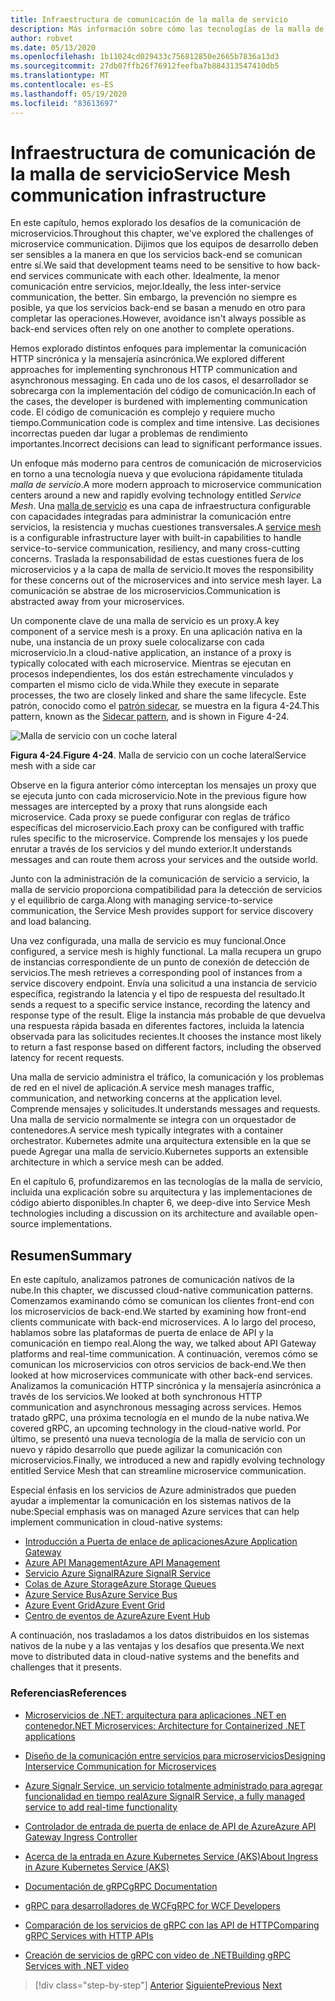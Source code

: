 ```yaml
---
title: Infraestructura de comunicación de la malla de servicio
description: Más información sobre cómo las tecnologías de la malla de servicio simplifican la comunicación de microservicios nativa en la nube
author: robvet
ms.date: 05/13/2020
ms.openlocfilehash: 1b11024cd029433c756812850e2665b7836a13d3
ms.sourcegitcommit: 27db07ffb26f76912feefba7b884313547410db5
ms.translationtype: MT
ms.contentlocale: es-ES
ms.lasthandoff: 05/19/2020
ms.locfileid: "83613697"
---
```

# <a name="service-mesh-communication-infrastructure"></a><span data-ttu-id="4ad17-103">Infraestructura de comunicación de la malla de servicio</span><span class="sxs-lookup"><span data-stu-id="4ad17-103">Service Mesh communication infrastructure</span></span>

<span data-ttu-id="4ad17-104">En este capítulo, hemos explorado los desafíos de la comunicación de microservicios.</span><span class="sxs-lookup"><span data-stu-id="4ad17-104">Throughout this chapter, we've explored the challenges of microservice communication.</span></span> <span data-ttu-id="4ad17-105">Dijimos que los equipos de desarrollo deben ser sensibles a la manera en que los servicios back-end se comunican entre sí.</span><span class="sxs-lookup"><span data-stu-id="4ad17-105">We said that development teams need to be sensitive to how back-end services communicate with each other.</span></span> <span data-ttu-id="4ad17-106">Idealmente, la menor comunicación entre servicios, mejor.</span><span class="sxs-lookup"><span data-stu-id="4ad17-106">Ideally, the less inter-service communication, the better.</span></span> <span data-ttu-id="4ad17-107">Sin embargo, la prevención no siempre es posible, ya que los servicios back-end se basan a menudo en otro para completar las operaciones.</span><span class="sxs-lookup"><span data-stu-id="4ad17-107">However, avoidance isn't always possible as back-end services often rely on one another to complete operations.</span></span>

<span data-ttu-id="4ad17-108">Hemos explorado distintos enfoques para implementar la comunicación HTTP sincrónica y la mensajería asincrónica.</span><span class="sxs-lookup"><span data-stu-id="4ad17-108">We explored different approaches for implementing synchronous HTTP communication and asynchronous messaging.</span></span> <span data-ttu-id="4ad17-109">En cada uno de los casos, el desarrollador se sobrecarga con la implementación del código de comunicación.</span><span class="sxs-lookup"><span data-stu-id="4ad17-109">In each of the cases, the developer is burdened with implementing communication code.</span></span> <span data-ttu-id="4ad17-110">El código de comunicación es complejo y requiere mucho tiempo.</span><span class="sxs-lookup"><span data-stu-id="4ad17-110">Communication code is complex and time intensive.</span></span> <span data-ttu-id="4ad17-111">Las decisiones incorrectas pueden dar lugar a problemas de rendimiento importantes.</span><span class="sxs-lookup"><span data-stu-id="4ad17-111">Incorrect decisions can lead to significant performance issues.</span></span>

<span data-ttu-id="4ad17-112">Un enfoque más moderno para centros de comunicación de microservicios en torno a una tecnología nueva y que evoluciona rápidamente titulada *malla de servicio*.</span><span class="sxs-lookup"><span data-stu-id="4ad17-112">A more modern approach to microservice communication centers around a new and rapidly evolving technology entitled *Service Mesh*.</span></span> <span data-ttu-id="4ad17-113">Una [malla de servicio](https://www.nginx.com/blog/what-is-a-service-mesh/) es una capa de infraestructura configurable con capacidades integradas para administrar la comunicación entre servicios, la resistencia y muchas cuestiones transversales.</span><span class="sxs-lookup"><span data-stu-id="4ad17-113">A [service mesh](https://www.nginx.com/blog/what-is-a-service-mesh/) is a configurable infrastructure layer with built-in capabilities to handle service-to-service communication, resiliency, and many cross-cutting concerns.</span></span> <span data-ttu-id="4ad17-114">Traslada la responsabilidad de estas cuestiones fuera de los microservicios y a la capa de malla de servicio.</span><span class="sxs-lookup"><span data-stu-id="4ad17-114">It moves the responsibility for these concerns out of the microservices and into service mesh layer.</span></span> <span data-ttu-id="4ad17-115">La comunicación se abstrae de los microservicios.</span><span class="sxs-lookup"><span data-stu-id="4ad17-115">Communication is abstracted away from your microservices.</span></span>

<span data-ttu-id="4ad17-116">Un componente clave de una malla de servicio es un proxy.</span><span class="sxs-lookup"><span data-stu-id="4ad17-116">A key component of a service mesh is a proxy.</span></span> <span data-ttu-id="4ad17-117">En una aplicación nativa en la nube, una instancia de un proxy suele colocalizarse con cada microservicio.</span><span class="sxs-lookup"><span data-stu-id="4ad17-117">In a cloud-native application, an instance of a proxy is typically colocated with each microservice.</span></span> <span data-ttu-id="4ad17-118">Mientras se ejecutan en procesos independientes, los dos están estrechamente vinculados y comparten el mismo ciclo de vida.</span><span class="sxs-lookup"><span data-stu-id="4ad17-118">While they execute in separate processes, the two are closely linked and share the same lifecycle.</span></span> <span data-ttu-id="4ad17-119">Este patrón, conocido como el [patrón sidecar](https://docs.microsoft.com/azure/architecture/patterns/sidecar), se muestra en la figura 4-24.</span><span class="sxs-lookup"><span data-stu-id="4ad17-119">This pattern, known as the [Sidecar pattern](https://docs.microsoft.com/azure/architecture/patterns/sidecar), and is shown in Figure 4-24.</span></span>

![Malla de servicio con un coche lateral](./media/service-mesh-with-side-car.png)

<span data-ttu-id="4ad17-121">**Figura 4-24**.</span><span class="sxs-lookup"><span data-stu-id="4ad17-121">**Figure 4-24**.</span></span> <span data-ttu-id="4ad17-122">Malla de servicio con un coche lateral</span><span class="sxs-lookup"><span data-stu-id="4ad17-122">Service mesh with a side car</span></span>

<span data-ttu-id="4ad17-123">Observe en la figura anterior cómo interceptan los mensajes un proxy que se ejecuta junto con cada microservicio.</span><span class="sxs-lookup"><span data-stu-id="4ad17-123">Note in the previous figure how messages are intercepted by a proxy that runs alongside each microservice.</span></span> <span data-ttu-id="4ad17-124">Cada proxy se puede configurar con reglas de tráfico específicas del microservicio.</span><span class="sxs-lookup"><span data-stu-id="4ad17-124">Each proxy can be configured with traffic rules specific to the microservice.</span></span> <span data-ttu-id="4ad17-125">Comprende los mensajes y los puede enrutar a través de los servicios y del mundo exterior.</span><span class="sxs-lookup"><span data-stu-id="4ad17-125">It understands messages and can route them across your services and the outside world.</span></span>

<span data-ttu-id="4ad17-126">Junto con la administración de la comunicación de servicio a servicio, la malla de servicio proporciona compatibilidad para la detección de servicios y el equilibrio de carga.</span><span class="sxs-lookup"><span data-stu-id="4ad17-126">Along with managing service-to-service communication, the Service Mesh provides support for service discovery and load balancing.</span></span>

<span data-ttu-id="4ad17-127">Una vez configurada, una malla de servicio es muy funcional.</span><span class="sxs-lookup"><span data-stu-id="4ad17-127">Once configured, a service mesh is highly functional.</span></span> <span data-ttu-id="4ad17-128">La malla recupera un grupo de instancias correspondiente de un punto de conexión de detección de servicios.</span><span class="sxs-lookup"><span data-stu-id="4ad17-128">The mesh retrieves a corresponding pool of instances from a service discovery endpoint.</span></span> <span data-ttu-id="4ad17-129">Envía una solicitud a una instancia de servicio específica, registrando la latencia y el tipo de respuesta del resultado.</span><span class="sxs-lookup"><span data-stu-id="4ad17-129">It sends a request to a specific service instance, recording the latency and response type of the result.</span></span> <span data-ttu-id="4ad17-130">Elige la instancia más probable de que devuelva una respuesta rápida basada en diferentes factores, incluida la latencia observada para las solicitudes recientes.</span><span class="sxs-lookup"><span data-stu-id="4ad17-130">It chooses the instance most likely to return a fast response based on different factors, including the observed latency for recent requests.</span></span>

<span data-ttu-id="4ad17-131">Una malla de servicio administra el tráfico, la comunicación y los problemas de red en el nivel de aplicación.</span><span class="sxs-lookup"><span data-stu-id="4ad17-131">A service mesh manages traffic, communication, and networking concerns at the application level.</span></span> <span data-ttu-id="4ad17-132">Comprende mensajes y solicitudes.</span><span class="sxs-lookup"><span data-stu-id="4ad17-132">It understands messages and requests.</span></span> <span data-ttu-id="4ad17-133">Una malla de servicio normalmente se integra con un orquestador de contenedores.</span><span class="sxs-lookup"><span data-stu-id="4ad17-133">A service mesh typically integrates with a container orchestrator.</span></span> <span data-ttu-id="4ad17-134">Kubernetes admite una arquitectura extensible en la que se puede Agregar una malla de servicio.</span><span class="sxs-lookup"><span data-stu-id="4ad17-134">Kubernetes supports an extensible architecture in which a service mesh can be added.</span></span>

<span data-ttu-id="4ad17-135">En el capítulo 6, profundizaremos en las tecnologías de la malla de servicio, incluida una explicación sobre su arquitectura y las implementaciones de código abierto disponibles.</span><span class="sxs-lookup"><span data-stu-id="4ad17-135">In chapter 6, we deep-dive into Service Mesh technologies including a discussion on its architecture and available open-source implementations.</span></span>

## <a name="summary"></a><span data-ttu-id="4ad17-136">Resumen</span><span class="sxs-lookup"><span data-stu-id="4ad17-136">Summary</span></span>

<span data-ttu-id="4ad17-137">En este capítulo, analizamos patrones de comunicación nativos de la nube.</span><span class="sxs-lookup"><span data-stu-id="4ad17-137">In this chapter, we discussed cloud-native communication patterns.</span></span> <span data-ttu-id="4ad17-138">Comenzamos examinando cómo se comunican los clientes front-end con los microservicios de back-end.</span><span class="sxs-lookup"><span data-stu-id="4ad17-138">We started by examining how front-end clients communicate with back-end microservices.</span></span> <span data-ttu-id="4ad17-139">A lo largo del proceso, hablamos sobre las plataformas de puerta de enlace de API y la comunicación en tiempo real.</span><span class="sxs-lookup"><span data-stu-id="4ad17-139">Along the way, we talked about API Gateway platforms and real-time communication.</span></span> <span data-ttu-id="4ad17-140">A continuación, veremos cómo se comunican los microservicios con otros servicios de back-end.</span><span class="sxs-lookup"><span data-stu-id="4ad17-140">We then looked at how microservices communicate with other back-end services.</span></span> <span data-ttu-id="4ad17-141">Analizamos la comunicación HTTP sincrónica y la mensajería asincrónica a través de los servicios.</span><span class="sxs-lookup"><span data-stu-id="4ad17-141">We looked at both synchronous HTTP communication and asynchronous messaging across services.</span></span> <span data-ttu-id="4ad17-142">Hemos tratado gRPC, una próxima tecnología en el mundo de la nube nativa.</span><span class="sxs-lookup"><span data-stu-id="4ad17-142">We covered gRPC, an upcoming technology in the cloud-native world.</span></span> <span data-ttu-id="4ad17-143">Por último, se presentó una nueva tecnología de la malla de servicio con un nuevo y rápido desarrollo que puede agilizar la comunicación con microservicios.</span><span class="sxs-lookup"><span data-stu-id="4ad17-143">Finally, we introduced a new and rapidly evolving technology entitled Service Mesh that can streamline microservice communication.</span></span>

<span data-ttu-id="4ad17-144">Especial énfasis en los servicios de Azure administrados que pueden ayudar a implementar la comunicación en los sistemas nativos de la nube:</span><span class="sxs-lookup"><span data-stu-id="4ad17-144">Special emphasis was on managed Azure services that can help implement communication in cloud-native systems:</span></span>

- [<span data-ttu-id="4ad17-145">Introducción a Puerta de enlace de aplicaciones</span><span class="sxs-lookup"><span data-stu-id="4ad17-145">Azure Application Gateway</span></span>](https://docs.microsoft.com/azure/application-gateway/overview)
- [<span data-ttu-id="4ad17-146">Azure API Management</span><span class="sxs-lookup"><span data-stu-id="4ad17-146">Azure API Management</span></span>](https://azure.microsoft.com/services/api-management/)
- [<span data-ttu-id="4ad17-147">Servicio Azure SignalR</span><span class="sxs-lookup"><span data-stu-id="4ad17-147">Azure SignalR Service</span></span>](https://azure.microsoft.com/services/signalr-service/)
- [<span data-ttu-id="4ad17-148">Colas de Azure Storage</span><span class="sxs-lookup"><span data-stu-id="4ad17-148">Azure Storage Queues</span></span>](https://docs.microsoft.com/azure/storage/queues/storage-queues-introduction)
- [<span data-ttu-id="4ad17-149">Azure Service Bus</span><span class="sxs-lookup"><span data-stu-id="4ad17-149">Azure Service Bus</span></span>](https://docs.microsoft.com/azure/service-bus-messaging/service-bus-messaging-overview)
- [<span data-ttu-id="4ad17-150">Azure Event Grid</span><span class="sxs-lookup"><span data-stu-id="4ad17-150">Azure Event Grid</span></span>](https://docs.microsoft.com/azure/event-grid/overview)
- [<span data-ttu-id="4ad17-151">Centro de eventos de Azure</span><span class="sxs-lookup"><span data-stu-id="4ad17-151">Azure Event Hub</span></span>](https://azure.microsoft.com/services/event-hubs/)

<span data-ttu-id="4ad17-152">A continuación, nos trasladamos a los datos distribuidos en los sistemas nativos de la nube y a las ventajas y los desafíos que presenta.</span><span class="sxs-lookup"><span data-stu-id="4ad17-152">We next move to distributed data in cloud-native systems and the benefits and challenges that it presents.</span></span>

### <a name="references"></a><span data-ttu-id="4ad17-153">Referencias</span><span class="sxs-lookup"><span data-stu-id="4ad17-153">References</span></span>

- [<span data-ttu-id="4ad17-154">Microservicios de .NET: arquitectura para aplicaciones .NET en contenedor</span><span class="sxs-lookup"><span data-stu-id="4ad17-154">.NET Microservices: Architecture for Containerized .NET applications</span></span>](https://dotnet.microsoft.com/download/thank-you/microservices-architecture-ebook)

- [<span data-ttu-id="4ad17-155">Diseño de la comunicación entre servicios para microservicios</span><span class="sxs-lookup"><span data-stu-id="4ad17-155">Designing Interservice Communication for Microservices</span></span>](https://docs.microsoft.com/azure/architecture/microservices/design/interservice-communication)

- [<span data-ttu-id="4ad17-156">Azure Signalr Service, un servicio totalmente administrado para agregar funcionalidad en tiempo real</span><span class="sxs-lookup"><span data-stu-id="4ad17-156">Azure SignalR Service, a fully managed service to add real-time functionality</span></span>](https://azure.microsoft.com/blog/azure-signalr-service-a-fully-managed-service-to-add-real-time-functionality/)

- [<span data-ttu-id="4ad17-157">Controlador de entrada de puerta de enlace de API de Azure</span><span class="sxs-lookup"><span data-stu-id="4ad17-157">Azure API Gateway Ingress Controller</span></span>](https://azure.github.io/application-gateway-kubernetes-ingress/)

- [<span data-ttu-id="4ad17-158">Acerca de la entrada en Azure Kubernetes Service (AKS)</span><span class="sxs-lookup"><span data-stu-id="4ad17-158">About Ingress in Azure Kubernetes Service (AKS)</span></span>](https://vincentlauzon.com/2018/10/10/about-ingress-in-azure-kubernetes-service-aks/)

- [<span data-ttu-id="4ad17-159">Documentación de gRPC</span><span class="sxs-lookup"><span data-stu-id="4ad17-159">gRPC Documentation</span></span>](https://grpc.io/docs/guides/)

- [<span data-ttu-id="4ad17-160">gRPC para desarrolladores de WCF</span><span class="sxs-lookup"><span data-stu-id="4ad17-160">gRPC for WCF Developers</span></span>](https://docs.microsoft.com/dotnet/architecture/grpc-for-wcf-developers/)

- [<span data-ttu-id="4ad17-161">Comparación de los servicios de gRPC con las API de HTTP</span><span class="sxs-lookup"><span data-stu-id="4ad17-161">Comparing gRPC Services with HTTP APIs</span></span>](https://docs.microsoft.com/aspnet/core/grpc/comparison?view=aspnetcore-3.0)

- [<span data-ttu-id="4ad17-162">Creación de servicios de gRPC con vídeo de .NET</span><span class="sxs-lookup"><span data-stu-id="4ad17-162">Building gRPC Services with .NET video</span></span>](https://channel9.msdn.com/Shows/The-Cloud-Native-Show/Building-Microservices-with-gRPC-and-NET)

>[!div class="step-by-step"]
><span data-ttu-id="4ad17-163">[Anterior](grpc.md)
>[Siguiente](distributed-data.md)</span><span class="sxs-lookup"><span data-stu-id="4ad17-163">[Previous](grpc.md)
[Next](distributed-data.md)</span></span>
